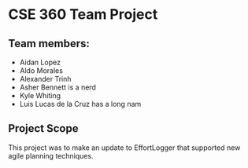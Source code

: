 # CSE 360 Team Project
## Team members:
- Aidan Lopez
- Aldo Morales
- Alexander Trinh
- Asher Bennett is a nerd
- Kyle Whiting
- Luis Lucas de la Cruz has a long nam

## Project Scope
This project was to make an update to EffortLogger that supported new agile planning techniques.